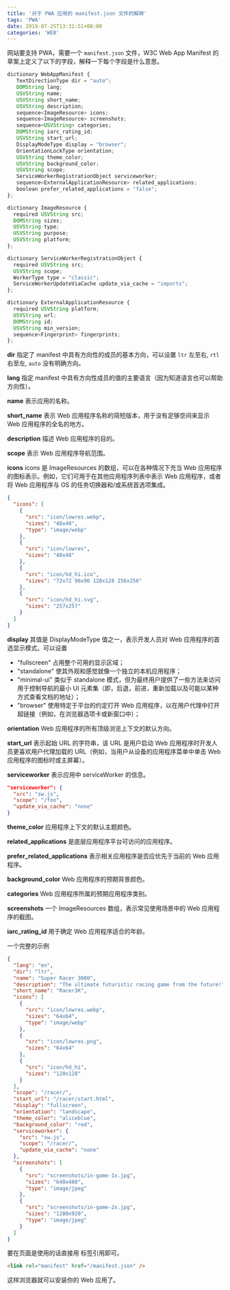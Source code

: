 ```yaml
---
title: '对于 PWA 应用的 manifest.json 文件的解释'
tags: 'PWA'
date: 2019-07-25T13:31:51+08:00
categories: 'WEB'
---
```


网站要支持 PWA，需要一个 `manifest.json` 文件，W3C Web App Manifest 的草案上定义了以下的字段，解释一下每个字段是什么意思。

```js
dictionary WebAppManifest {
   TextDirectionType dir = "auto";
   DOMString lang;
   USVString name;
   USVString short_name;
   USVString description;
   sequence<ImageResource> icons;
   sequence<ImageResource> screenshots;
   sequence<USVString> categories;
   DOMString iarc_rating_id;
   USVString start_url;
   DisplayModeType display = "browser";
   OrientationLockType orientation;
   USVString theme_color;
   USVString background_color;
   USVString scope;
   ServiceWorkerRegistrationObject serviceworker;
   sequence<ExternalApplicationResource> related_applications;
   boolean prefer_related_applications = "false";
};

dictionary ImageResource {
  required USVString src;
  DOMString sizes;
  USVString type;
  USVString purpose;
  USVString platform;
};

dictionary ServiceWorkerRegistrationObject {
  required USVString src;
  USVString scope;
  WorkerType type = "classic";
  ServiceWorkerUpdateViaCache update_via_cache = "imports";
};

dictionary ExternalApplicationResource {
  required USVString platform;
  USVString url;
  DOMString id;
  USVString min_version;
  sequence<Fingerprint> fingerprints;
};
```

**dir** 指定了 manifest 中具有方向性的成员的基本方向，可以设置 `ltr` 左至右, `rtl` 右至左, `auto` 没有明确方向。

**lang** 指定 manifest 中具有方向性成员的值的主要语言（因为知道语言也可以帮助方向性）。

**name** 表示应用的名称。

**short_name** 表示 Web 应用程序名称的简短版本，用于没有足够空间来显示 Web 应用程序的全名的地方。

**description** 描述 Web 应用程序的目的。

**scope** 表示 Web 应用程序导航范围。

**icons** icons 是 ImageResources 的数组，可以在各种情况下充当 Web 应用程序的图标表示。例如，它们可用于在其他应用程序列表中表示 Web 应用程序，或者将 Web 应用程序与 OS 的任务切换器和/或系统首选项集成。

```json
{
  "icons": [
    {
      "src": "icon/lowres.webp",
      "sizes": "48x48",
      "type": "image/webp"
    },
    {
      "src": "icon/lowres",
      "sizes": "48x48"
    },
    {
      "src": "icon/hd_hi.ico",
      "sizes": "72x72 96x96 128x128 256x256"
    },
    {
      "src": "icon/hd_hi.svg",
      "sizes": "257x257"
    }
  ]
}
```

**display** 其值是 DisplayModeType 值之一，表示开发人员对 Web 应用程序的首选显示模式。可以设置

- "fullscreen" 占用整个可用的显示区域；
- "standalone" 使其外观和感觉就像一个独立的本机应用程序；
- "minimal-ui" 类似于 standalone 模式，但为最终用户提供了一些方法来访问用于控制导航的最小 UI 元素集（即，后退，前进，重新加载以及可能以某种方式查看文档的地址）；
- "browser" 使用特定于平台的约定打开 Web 应用程序，以在用户代理中打开超链接（例如，在浏览器选项卡或新窗口中）；

**orientation** Web 应用程序的所有顶级浏览上下文的默认方向。

**start_url** 表示起始 URL 的字符串，该 URL 是用户启动 Web 应用程序时开发人员更喜欢用户代理加载的 URL（例如，当用户从设备的应用程序菜单中单击 Web 应用程序的图标时或主屏幕）。

**serviceworker** 表示应用中 serviceWorker 的信息。

```json
"serviceworker": {
  "src": "sw.js",
  "scope": "/foo",
  "update_via_cache": "none"
}
```

**theme_color** 应用程序上下文的默认主题颜色。

**related_applications** 是底层应用程序平台可访问的应用程序。

**prefer_related_applications** 表示相关应用程序是否应优先于当前的 Web 应用程序。

**background_color** Web 应用程序的预期背景颜色。

**categories** Web 应用程序所属的预期应用程序类别。

**screenshots** 一个 ImageResources 数组，表示常见使用场景中的 Web 应用程序的截图。

**iarc_rating_id** 用于确定 Web 应用程序适合的年龄。

一个完整的示例

```json
{
  "lang": "en",
  "dir": "ltr",
  "name": "Super Racer 3000",
  "description": "The ultimate futuristic racing game from the future!",
  "short_name": "Racer3K",
  "icons": [
    {
      "src": "icon/lowres.webp",
      "sizes": "64x64",
      "type": "image/webp"
    },
    {
      "src": "icon/lowres.png",
      "sizes": "64x64"
    },
    {
      "src": "icon/hd_hi",
      "sizes": "128x128"
    }
  ],
  "scope": "/racer/",
  "start_url": "/racer/start.html",
  "display": "fullscreen",
  "orientation": "landscape",
  "theme_color": "aliceblue",
  "background_color": "red",
  "serviceworker": {
    "src": "sw.js",
    "scope": "/racer/",
    "update_via_cache": "none"
  },
  "screenshots": [
    {
      "src": "screenshots/in-game-1x.jpg",
      "sizes": "640x480",
      "type": "image/jpeg"
    },
    {
      "src": "screenshots/in-game-2x.jpg",
      "sizes": "1280x920",
      "type": "image/jpeg"
    }
  ]
}
```

要在页面是使用的话直接用 <link> 标签引用即可。

```html
<link rel="manifest" href="/manifest.json" />
```

这样浏览器就可以安装你的 Web 应用了。
